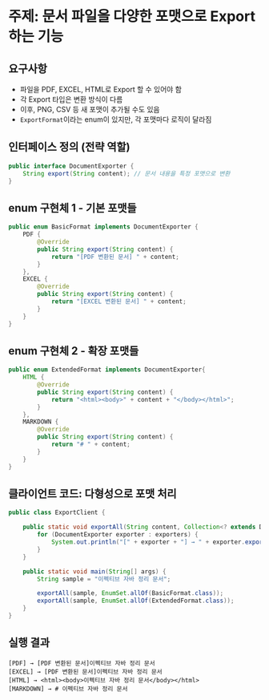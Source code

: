 # 주제: 문서 파일을 다양한 포맷으로 Export 하는 기능

## 요구사항
- 파일을 PDF, EXCEL, HTML로 Export 할 수 있어야 함
- 각 Export 타입은 변환 방식이 다름
- 이후, PNG, CSV 등 새 포맷이 추가될 수도 있음
- `ExportFormat`이라는 enum이 있지만, 각 포맷마다 로직이 달라짐

## 인터페이스 정의 (전략 역할)
```java
public interface DocumentExporter {
    String export(String content); // 문서 내용을 특정 포맷으로 변환
}
```

## enum 구현체 1 - 기본 포맷들
```java
public enum BasicFormat implements DocumentExporter {
    PDF {
        @Override
        public String export(String content) {
            return "[PDF 변환된 문서] " + content;
        }
    },
    EXCEL {
        @Override
        public String export(String content) {
            return "[EXCEL 변환된 문서] " + content;
        }
    }
}
```

## enum 구현체 2 - 확장 포맷들
```java
public enum ExtendedFormat implements DocumentExporter{
    HTML {
        @Override
        public String export(String content) {
            return "<html><body>" + content + "</body></html>";
        }
    },
    MARKDOWN {
        @Override
        public String export(String content) {
            return "# " + content;
        }
    }
}
```

## 클라이언트 코드: 다형성으로 포맷 처리

```java
public class ExportClient {

    public static void exportAll(String content, Collection<? extends DocumentExporter> exporters) {
        for (DocumentExporter exporter : exporters) {
            System.out.println("[" + exporter + "] → " + exporter.export(content));
        }
    }

    public static void main(String[] args) {
        String sample = "이펙티브 자바 정리 문서";

        exportAll(sample, EnumSet.allOf(BasicFormat.class));
        exportAll(sample, EnumSet.allOf(ExtendedFormat.class));
    }
}
```

## 실행 결과

```text
[PDF] → [PDF 변환된 문서]이펙티브 자바 정리 문서
[EXCEL] → [PDF 변환된 문서]이펙티브 자바 정리 문서
[HTML] → <html><body>이펙티브 자바 정리 문서</body></html>
[MARKDOWN] → # 이펙티브 자바 정리 문서
```